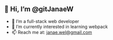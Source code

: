 ## 👋 Hi, I’m @gitJanaeW
- 👀 I’m a full-stack web developer
- 🌱 I’m currently interested in learning webpack
- 📫 Reach me at:
janae.wel@gmail.com



<!---
gitJanaeW/gitJanaeW is a ✨ special ✨ repository because its `README.md` (this file) appears on your GitHub profile.
You can click the Preview link to take a look at your changes.
--->
